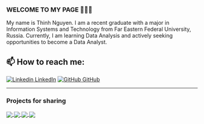 ### WELCOME TO MY PAGE 👋👋👋
My name is Thinh Nguyen. I am a recent graduate with a major in Information Systems and Technology from Far Eastern Federal University, Russia. Currently, I am learning Data Analysis and actively seeking opportunities to become a Data Analyst.<br>
## 📫 How to reach me: 

[![Linkedin](https://i.stack.imgur.com/gVE0j.png) LinkedIn](https://www.linkedin.com/in/huuthinhnguyen/) [![GitHub](https://i.stack.imgur.com/tskMh.png) GitHub](https://github.com/vietnh1009/) 
***
### **Projects for sharing**

<a href="https://github.com/nhthinh989/Python-RFM-Analysis">
  <!-- Change the `github-readme-stats.anuraghazra1.vercel.app` to `github-readme-stats.vercel.app`  -->
  <img align="center" src="https://github-readme-stats.vercel.app/api/pin/?username=nhthinh989&repo=Python-RFM-Analysis&theme=radical" />
</a>  

<a href="https://github.com/nhthinh989/Purchasing-Performance-Dashboard-PBI">
  <!-- Change the `github-readme-stats.anuraghazra1.vercel.app` to `github-readme-stats.vercel.app`  -->
  <img align="center" src="https://github-readme-stats.vercel.app/api/pin/?username=nhthinh989&repo=Purchasing-Performance-Dashboard-PBI&theme=merko" />
</a>  

<a href="https://github.com/nhthinh989/SQL-Ecommerce-Exploring">
  <!-- Change the `github-readme-stats.anuraghazra1.vercel.app` to `github-readme-stats.vercel.app`  -->
  <img align="center" src="https://github-readme-stats.vercel.app/api/pin/?username=nhthinh989&repo=SQL-Ecommerce-Exploring&theme=gruvbox" />
</a>  

<a href="https://github.com/nhthinh989/Cresent-Food">
  <!-- Change the `github-readme-stats.anuraghazra1.vercel.app` to `github-readme-stats.vercel.app`  -->
  <img align="center" src="https://github-readme-stats.vercel.app/api/pin/?username=nhthinh989&repo=Cresent-Food&theme=dark" />
</a>  
